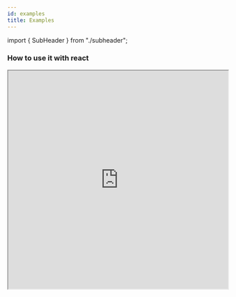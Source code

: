 ```yaml
---
id: examples
title: Examples
---
```


import { SubHeader } from "./subheader";

<SubHeader/>

### How to use it with react

<iframe width="100%" height="500px" src="https://stackblitz.com/edit/react-carousel-web-component?embed=1&file=index.js&view=preview"></iframe>